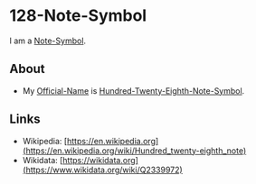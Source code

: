 # 128-Note-Symbol

I am a [Note-Symbol](90000054.md).

## About

- My [Official-Name](611003.md) is [Hundred-Twenty-Eighth-Note-Symbol](90000055.md).

## Links

- Wikipedia: [https://en.wikipedia.org](https://en.wikipedia.org/wiki/Hundred_twenty-eighth_note)
- Wikidata: [https://wikidata.org](https://www.wikidata.org/wiki/Q2339972)
